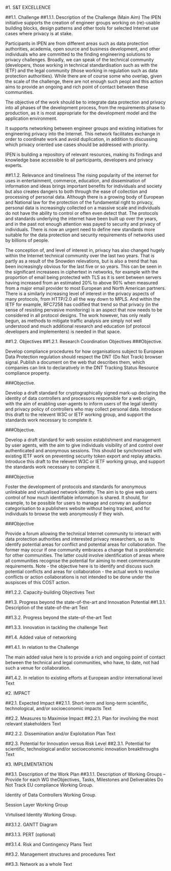 #1.	S&T EXCELLENCE

##1.1.	Challenge 
##1.1.1.	Description of the Challenge (Main Aim)
The IPEN initiative supports the creation of engineer groups working on (re)-usable building blocks, design patterns and other tools for selected Internet use cases where privacy is at stake. 

Participants in IPEN are from different areas such as data protection authorities, academia, open source and business development, and other individuals who are committed to the finding engineering solutions to privacy challenges. Broadly,
we can speak of the technical community (developers, those working in technical standardisation such as with the IETF) and the legal community (those working in regulation such as data protection authorities). While there are of course some who overlap, given the scale of the challenge, there are not enough such peopl and this action aims to provide an ongoing and rich point of contact between these communities.

The objective of the work should be to integrate data protection and privacy into all phases of the development process, from the requirements phase to production, as it is most appropriate for the development model and the application environment.

It supports networking between engineer groups and existing initiatives for engineering privacy into the Internet. This network facilitates exchange in order to coordinate work and avoid duplication, in addition to discussing which privacy oriented use cases should be addressed with priority.

IPEN is building a repository of relevant resources, making its findings and knowledge base accessible to all participants, developers and privacy experts.



##1.1.2.	Relevance and timeliness
The rising popularity of the internet for uses in entertainment, commerce, education, and dissemination of information and ideas brings important benefits for individuals and society but also creates dangers to both through the ease of collection and processing of personal data. Although there is a growing body of European and National law for the protection of the fundamental right to privacy, personal data is increasingly collected on a massive scale and individuals do not have the ability to control or often even detect that. The protocols and standards underlying the internet have been built up over the years, and in the past not enough attention was payed to security and privacy of individuals. There is now an urgent need to define new standards more suitable for the data protection and security requirements of networks used by billions of people.

The conception of, and level of interest in, privacy has also changed hugely within the Internet technical community over the last two years. That is partly as a result of the Snowden relevations, but is also a trend that has been increasingly obvious for the last five or so years. This can be seen in the significant increasees in ciphertext in networks, for example with the proportion of email being protected with TLS as it is sent between servers having increased from an estimated 20% to above 90% when measured from a major email provider to most European and North American partners. There is a similarly increasing level of interest in the privacy aspects of many protocols, from HTTP/2.0 all the way down to MPLS. And within the IETF for example, RFC7258 has codified that trend so that privacy (in the sense of resisting pervasive monitoring) is an aspect that now needs to be considered in all protocol designs. The work however, has only really begun, as methods to mitigate traffic analysis are simply not well understood and much additional research and education (of protocol developers and implementers) is needed in that space. 



##1.2.	Objectives 
##1.2.1.	Research Coordination Objectives
###Objective.

Develop compliance procedures for how organisations subject to European Data Protection regulation should respect the DNT (Do Not Track) browser signal. Publish a document on the web that describes them, which companies can link to declaratively in the DNT Tracking Status Resource compliance property.




###Objective.

Develop a draft standard for cryptographically signed mark-up declaring the identity of data controllers and processors responsible for a web origin, with the aim of enabling user-agents to inform users of the legal identity and privacy policy of controllers who may collect personal data. Introduce this draft to the relevent W3C or IETF working group, and support the standards work necessary to complete it. 

###Objective.

Develop a draft standard for web session establishment and management by user agents, with the aim to give individuals visibility of and control over authenticated and anonymous sessions. This should be synchronised with existing IETF work on preventing security 
token export and replay attacks. Introduce this draft to the relevent W3C or IETF working group, and support the standards work necessary to complete it.

###Objective 

Foster the development of protocols and standards for anonymous unlinkable and virtualised network identity. The aim is to give web users control of how much identifiable information is shared. It should, for example, to be possible for users to manage and convey an audience categorisation to a publishers website without being tracked, and for individuals to browse the web anonymously if they wish. 

###Objective

Provide a forum allowing the technical Internet community to interact with data protection authorities and interested privacy researchers, so as to identify potential areas for conflict and potential areas for collaboration. The former may occur if one community embraces a change that is problematic for other communities. The latter could involve identification of areas where all communities recognise the potential for aiming to meet commensurate requirements. Note - the objective here is to identify and discuss such potential conflicts and areas for collaboration - the actual work to resolve conflicts or action collaborations is not intended to be done under the auspisces of this COST action.


##1.2.2.	Capacity-building Objectives
Text

##1.3.	Progress beyond the state-of-the-art and Innovation Potential 
##1.3.1.	Description of the state-of-the-art
Text 

##1.3.2.	Progress beyond the state-of-the-art
Text 

##1.3.3.	Innovation in tackling the challenge
Text

##1.4.	Added value of networking 

##1.4.1.	In relation to the Challenge

The main added value here is to provide a rich and ongoing point of contact between the technical and legal communities, who have, to date, not had such a venue for collaboration.


##1.4.2.	In relation to existing efforts at European and/or international level
Text

#2.	IMPACT

##2.1.	Expected Impact 
##2.1.1.	Short-term and long-term scientific, technological, and/or socioeconomic impacts
Text

##2.2.	Measures to Maximise Impact
##2.2.1.	Plan for involving the most relevant stakeholders 
Text

##2.2.2.	Dissemination and/or Exploitation Plan 
Text

##2.3.	Potential for Innovation versus Risk Level 
##2.3.1.	Potential for scientific, technological and/or socioeconomic innovation breakthroughs
Text


#3.	IMPLEMENTATION

##3.1.	Description of the Work Plan
##3.1.1.	Description of Working Groups – Provide for each WG theObjectives, Tasks, Milestones and Deliverables
Do Not Track EU compliance Working Group.

Identity of Data Controllers Working Group.

Session Layer Working Group

Virtulised Identity Working Group.


##3.1.2.	GANTT Diagram 

##3.1.3.	PERT (optional)

##3.1.4.	Risk and Contingency Plans
Text

##3.2.	Management structures and procedures
Text

##3.3.	Network as a whole
Text

